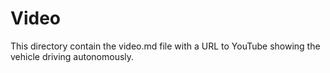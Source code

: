 Video
====

This directory contain the video.md file with a URL to YouTube showing the vehicle driving autonomously.

